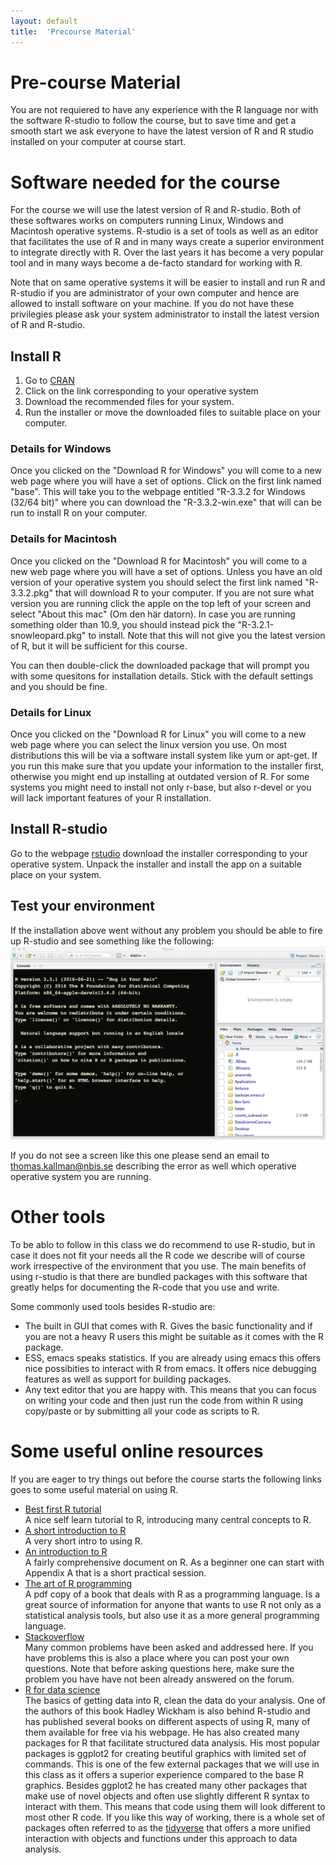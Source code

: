 ```yaml
---
layout: default
title:  'Precourse Material'
---
```


# Pre-course Material

You are not requiered to have any experience with the R language nor
with the software R-studio to follow the course, but to save time and
get a smooth start we ask everyone to have the latest version of R and
R studio installed on your computer at course start.

# Software needed for the course

For the course we will use the latest version of R and R-studio. Both
of these softwares works on computers running Linux, Windows and
Macintosh operative systems. R-studio is a set of tools as well as an
editor that facilitates the use of R and in many ways create a
superior environment to integrate directly with R. Over the last years
it has become a very popular tool and in many ways become a de-facto
standard for working with R.

Note that on same operative systems it will be easier to install and
run R and R-studio if you are administrator of your own computer and
hence are allowed to install software on your machine. If you do not
have these privilegies please ask your system administrator to install
the latest version of R and R-studio.

## Install R

1.  Go to [CRAN](https://cran.rstudio.com)
2.  Click on the link corresponding to your operative system
3.  Download the recommended files for your system.
4.  Run the installer or move the downloaded files to suitable place on
    your computer.

### Details for Windows

Once you clicked on the "Download R for Windows" you will come to a
new web page where you will have a set of options. Click on the first
link named "base". This will take you to the webpage entitled "R-3.3.2
for Windows (32/64 bit)" where you can download the "R-3.3.2-win.exe"
that will can be run to install R on your computer.

### Details for Macintosh

Once you clicked on the "Download R for Macintosh" you will come to a
new web page where you will have a set of options. Unless you have an
old version of your operative system you should select the first link
named "R-3.3.2.pkg" that will download R to your computer. If you are
not sure what version you are running click the apple on the top left
of your screen and select "About this mac" (Om den här datorn). In
case you are running something older than 10.9, you should instead
pick the "R-3.2.1-snowleopard.pkg" to install. Note that this will not
give you the latest version of R, but it will be sufficient for this
course. 

You can then double-click the downloaded package that will prompt you
with some quesitons for installation details. Stick with the default
settings and you should be fine.

### Details for Linux

Once you clicked on the "Download R for Linux" you will come to a
new web page where you can select the linux version you use. On most
distributions this will be via a software install system like yum or
apt-get. If you run this make sure that you update your information to
the installer first, otherwise you might end up installing at outdated
version of R. For some systems you might need to install not only
r-base, but also r-devel or you will lack important features of your R
installation. 

## Install R-studio

Go to the webpage [rstudio](https://www.rstudio.com/products/rstudio/download/) download the installer corresponding to your
operative system. Unpack the installer and install the app on a
suitable place on your system.

## Test your environment

If the installation above went without any problem you should be able
to fire up R-studio and see something like the following:
![img](files/R-studio.png)

If you do not see a screen like this one please send an email to
thomas.kallman@nbis.se describing the error as well which operative operative
system you are running.

# Other tools

To be ablo to follow in this class we do recommend to use R-studio,
but in case it does not fit your needs all the R code we describe will
of course work irrespective of the environment that you use. The main
benefits of using r-studio is that there are bundled packages with
this software that greatly helps for documenting the R-code that you
use and write.

Some commonly used tools besides R-studio are:

-   The built in GUI that comes with R.
    Gives the basic functionality and if you are not a heavy R users
    this might be suitable as it comes with the R package.
-   ESS, emacs speaks statistics. If you are already using emacs this
    offers nice possibities to interact with R from emacs. It offers
    nice debugging features as well as support for building packages.
-   Any text editor that you are happy with. This means that you can focus on
    writing your code and then just run the code from within R using
    copy/paste or by submitting all your code as scripts to R.

# Some useful online resources

If you are eager to try things out before the course starts the
following links goes to some useful material on using R.

- [Best first R tutorial](https://www.nceas.ucsb.edu/files/scicomp/Dloads/RProgramming/BestFirstRTutorial.pdf)  
  A nice self learn tutorial to R, introducing many central concepts to R.
- [A short introduction to R](https://cran.r-project.org/doc/contrib/Torfs+Brauer-Short-R-Intro.pdf)  
  A very short intro to using R.
- [An introduction to R](https://cran.r-project.org/doc/manuals/r-release/R-intro.html)  
  A fairly comprehensive document on R. As a beginner one can start
  with Appendix A that is a short practical session. 
- [The art of R programming](http://heather.cs.ucdavis.edu/~matloff/132/NSPpart.pdf)  
  A pdf copy of a book that deals with R as a programming
  language. Is a great source of information for anyone that wants to
  use R not only as a statistical analysis tools, but also use it as a
  more general programming language.
- [Stackoverflow](http://stackoverflow.com)  
  Many common problems have been asked and addressed here. If you have
  problems this is also a place where you can post your own questions. Note
  that before asking questions here, make sure the problem you have
  have not been already answered on the forum.
- [R for data science](http://r4ds.had.co.nz)  
  The basics of getting data into R, clean the data do your
  analysis. One of the authors of this book Hadley Wickham is also
  behind R-studio and has published several books on different aspects
  of using R, many of them available for free via his webpage. He has
  also created many packages for R that facilitate structured data
  analysis. His most popular packages is ggplot2 for creating beutiful
  graphics with limited set of commands. This is one of the few
  external packages that we will use in this class as it offers a
  superior experience compared to the base R graphics. Besides ggplot2
  he has created many other packages that make use of novel objects
  and often use slightly different R syntax to interact with
  them. This means that code using them will look different to most
  other R code. If you like this way of working, there is a  whole set
  of packages often referred to as the
  [tidyverse](https://blog.rstudio.org/2016/09/15/tidyverse-1-0-0/)
  that offers a more unified interaction with objects and functions
  under this approach to data analysis.
